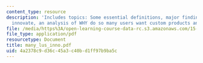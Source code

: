 ```yaml
---
content_type: resource
description: 'Includes topics: Some essential definitions, major finding: many users
  innovate, an analysis of WHY do so many users want custom products and user innovation.'
file: /media/https%3A/open-learning-course-data-rc.s3.amazonaws.com/15-352-managing-innovation-emerging-trends-spring-2005/4a2378c9d36c45a3c40bd1ff97b9ba5c_many_lus_inno.pdf
file_type: application/pdf
resourcetype: Document
title: many_lus_inno.pdf
uid: 4a2378c9-d36c-45a3-c40b-d1ff97b9ba5c
---
```

